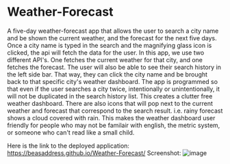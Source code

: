 # Weather-Forecast
A five-day weather-forecast app that allows the user to search a city name and be shown the current weather, and the forecast for the next five days. Once a city name is typed in the search and the magnifying glass icon is clicked, the api will fetch the data for the user. In this app, we use two different API's. One fetches the current weather for that city, and one fetches the forecast. The user will also be able to see their search history in the left side bar. That way, they can click the city name and be brought back to that specific city's weather dashboard. The app is programmed so that even if the user searches a city twice, intentionally or unintentionally, it will not be duplicated in the search history list. This creates a clutter free weather dashboard. There are also icons that will pop next to the current weather and forecast that correspond to the search result. i.e. rainy forecast shows a cloud covered with rain. This makes the weather dashboard user friendly for people who may not be familair with english, the metric system, or someone who can't read like a small child. 

Here is the link to the deployed application:
https://beasaddress.github.io/Weather-Forecast/
Screenshot:
![image](https://github.com/beasaddress/Weather-Forecast/assets/126925408/19dd11d0-88b8-425e-bbc5-f7a0812c7f2f)

